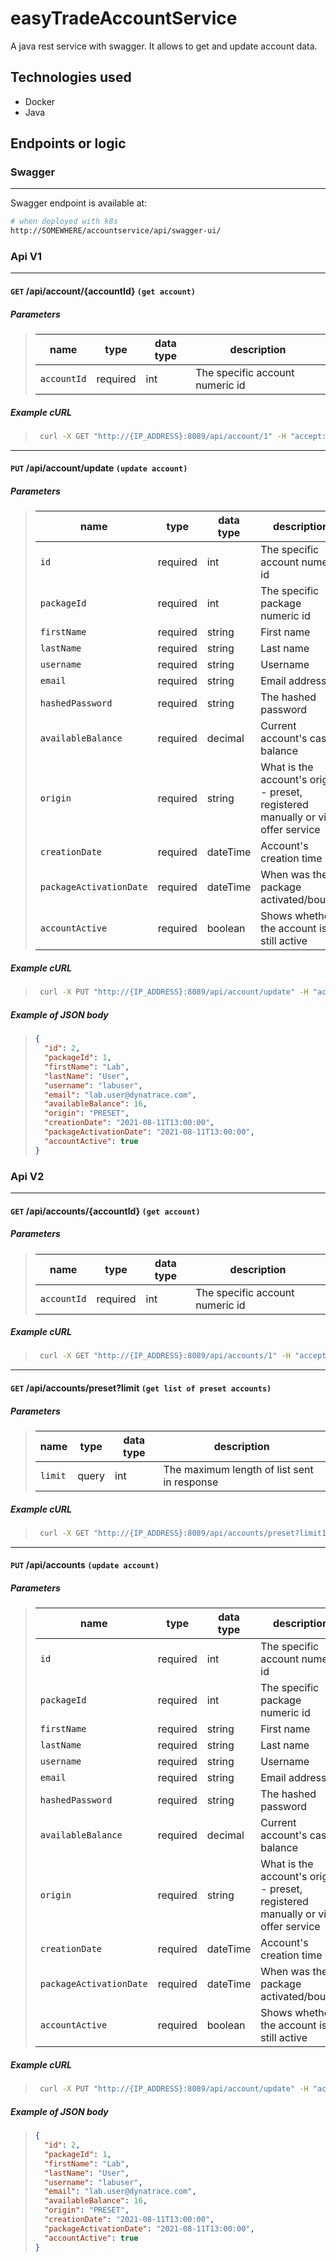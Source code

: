 # easyTradeAccountService

A java rest service with swagger. It allows to get and update account data.

## Technologies used

- Docker
- Java

## Endpoints or logic

### Swagger

---

Swagger endpoint is available at:

```bash
# when deployed with k8s
http://SOMEWHERE/accountservice/api/swagger-ui/
```

### Api V1

---

#### `GET` **/api/account/{accountId}** `(get account)`

##### Parameters

> | name        | type     | data type | description                     |
> | ----------- | -------- | --------- | ------------------------------- |
> | `accountId` | required | int       | The specific account numeric id |

##### Example cURL

> ```bash
>  curl -X GET "http://{IP_ADDRESS}:8089/api/account/1" -H "accept: */*"
> ```

---

#### `PUT` **/api/account/update** `(update account)`

##### Parameters

> | name                    | type     | data type | description                                                                     |
> | ----------------------- | -------- | --------- | ------------------------------------------------------------------------------- |
> | `id`                    | required | int       | The specific account numeric id                                                 |
> | `packageId`             | required | int       | The specific package numeric id                                                 |
> | `firstName`             | required | string    | First name                                                                      |
> | `lastName`              | required | string    | Last name                                                                       |
> | `username`              | required | string    | Username                                                                        |
> | `email`                 | required | string    | Email address                                                                   |
> | `hashedPassword`        | required | string    | The hashed password                                                             |
> | `availableBalance`      | required | decimal   | Current account's cash balance                                                  |
> | `origin`                | required | string    | What is the account's origin - preset, registered manually or via offer service |
> | `creationDate`          | required | dateTime  | Account's creation time                                                         |
> | `packageActivationDate` | required | dateTime  | When was the package activated/bought                                           |
> | `accountActive`         | required | boolean   | Shows whether the account is still active                                       |

##### Example cURL

> ```bash
>  curl -X PUT "http://{IP_ADDRESS}:8089/api/account/update" -H "accept: */*" -H "Content-Type: application/json" -d "{ \"id\": 2, \"packageId\": 1, \"firstName\": \"Lab\", \"lastName\": \"User\", \"username\": \"labuser\", \"email\": \"lab.user@dynatrace.com\", \"hashedPassword\": \"f7d048204bb7d898447148643429481bb3bfc70eefb126ad37fe577c4ffd1381\", \"availableBalance\": 17, \"origin\": \"PRESET\", \"creationDate\": \"2021-08-11T13:00:00.000+00:00\", \"packageActivationDate\": \"2021-08-11T13:00:00.000+00:00\", \"accountActive\": true}"
> ```

##### Example of JSON body

> ```json
> {
>   "id": 2,
>   "packageId": 1,
>   "firstName": "Lab",
>   "lastName": "User",
>   "username": "labuser",
>   "email": "lab.user@dynatrace.com",
>   "availableBalance": 16,
>   "origin": "PRESET",
>   "creationDate": "2021-08-11T13:00:00",
>   "packageActivationDate": "2021-08-11T13:00:00",
>   "accountActive": true
> }
> ```

### Api V2

---

#### `GET` **/api/accounts/{accountId}** `(get account)`

##### Parameters

> | name        | type     | data type | description                     |
> | ----------- | -------- | --------- | ------------------------------- |
> | `accountId` | required | int       | The specific account numeric id |

##### Example cURL

> ```bash
>  curl -X GET "http://{IP_ADDRESS}:8089/api/accounts/1" -H "accept: */*"
> ```

---

#### `GET` **/api/accounts/preset?limit** `(get list of preset accounts)`

##### Parameters

> | name    | type  | data type | description                                 |
> | ------- | ----- | --------- | ------------------------------------------- |
> | `limit` | query | int       | The maximum length of list sent in response |

##### Example cURL

> ```bash
>  curl -X GET "http://{IP_ADDRESS}:8089/api/accounts/preset?limit1" -H "accept: */*"
> ```

---

#### `PUT` **/api/accounts** `(update account)`

##### Parameters

> | name                    | type     | data type | description                                                                     |
> | ----------------------- | -------- | --------- | ------------------------------------------------------------------------------- |
> | `id`                    | required | int       | The specific account numeric id                                                 |
> | `packageId`             | required | int       | The specific package numeric id                                                 |
> | `firstName`             | required | string    | First name                                                                      |
> | `lastName`              | required | string    | Last name                                                                       |
> | `username`              | required | string    | Username                                                                        |
> | `email`                 | required | string    | Email address                                                                   |
> | `hashedPassword`        | required | string    | The hashed password                                                             |
> | `availableBalance`      | required | decimal   | Current account's cash balance                                                  |
> | `origin`                | required | string    | What is the account's origin - preset, registered manually or via offer service |
> | `creationDate`          | required | dateTime  | Account's creation time                                                         |
> | `packageActivationDate` | required | dateTime  | When was the package activated/bought                                           |
> | `accountActive`         | required | boolean   | Shows whether the account is still active                                       |

##### Example cURL

> ```bash
>  curl -X PUT "http://{IP_ADDRESS}:8089/api/account/update" -H "accept: */*" -H "Content-Type: application/json" -d "{ \"id\": 2, \"packageId\": 1, \"firstName\": \"Lab\", \"lastName\": \"User\", \"username\": \"labuser\", \"email\": \"lab.user@dynatrace.com\", \"hashedPassword\": \"f7d048204bb7d898447148643429481bb3bfc70eefb126ad37fe577c4ffd1381\", \"availableBalance\": 17, \"origin\": \"PRESET\", \"creationDate\": \"2021-08-11T13:00:00.000+00:00\", \"packageActivationDate\": \"2021-08-11T13:00:00.000+00:00\", \"accountActive\": true}"
> ```

##### Example of JSON body

> ```json
> {
>   "id": 2,
>   "packageId": 1,
>   "firstName": "Lab",
>   "lastName": "User",
>   "username": "labuser",
>   "email": "lab.user@dynatrace.com",
>   "availableBalance": 16,
>   "origin": "PRESET",
>   "creationDate": "2021-08-11T13:00:00",
>   "packageActivationDate": "2021-08-11T13:00:00",
>   "accountActive": true
> }
> ```
